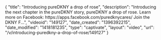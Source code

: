 {
    "title": "Introducing pureDKNY a drop of rose",
    "description": "Introducing the next chapter in the pureDKNY story, pureDKNY a drop of rose. Learn more on Facebook: https:\/\/apps.facebook.com\/puredknycares\/ Join the DKNY F...",
    "videoid": "149127",
    "date_created": "1396392215",
    "date_modified": "1418181235",
    "type": "captivate",
    "layout": "video",
    "url": "\/v\/introducing-puredkny-a-drop-of-rose\/149127"
}